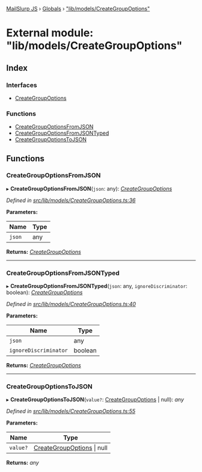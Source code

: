 [MailSlurp JS](../README.md) › [Globals](../globals.md) › ["lib/models/CreateGroupOptions"](_lib_models_creategroupoptions_.md)

# External module: "lib/models/CreateGroupOptions"

## Index

### Interfaces

* [CreateGroupOptions](../interfaces/_lib_models_creategroupoptions_.creategroupoptions.md)

### Functions

* [CreateGroupOptionsFromJSON](_lib_models_creategroupoptions_.md#creategroupoptionsfromjson)
* [CreateGroupOptionsFromJSONTyped](_lib_models_creategroupoptions_.md#creategroupoptionsfromjsontyped)
* [CreateGroupOptionsToJSON](_lib_models_creategroupoptions_.md#creategroupoptionstojson)

## Functions

###  CreateGroupOptionsFromJSON

▸ **CreateGroupOptionsFromJSON**(`json`: any): *[CreateGroupOptions](../interfaces/_lib_models_creategroupoptions_.creategroupoptions.md)*

*Defined in [src/lib/models/CreateGroupOptions.ts:36](https://github.com/mailslurp/mailslurp-client-ts-js/blob/fc9510a/src/lib/models/CreateGroupOptions.ts#L36)*

**Parameters:**

Name | Type |
------ | ------ |
`json` | any |

**Returns:** *[CreateGroupOptions](../interfaces/_lib_models_creategroupoptions_.creategroupoptions.md)*

___

###  CreateGroupOptionsFromJSONTyped

▸ **CreateGroupOptionsFromJSONTyped**(`json`: any, `ignoreDiscriminator`: boolean): *[CreateGroupOptions](../interfaces/_lib_models_creategroupoptions_.creategroupoptions.md)*

*Defined in [src/lib/models/CreateGroupOptions.ts:40](https://github.com/mailslurp/mailslurp-client-ts-js/blob/fc9510a/src/lib/models/CreateGroupOptions.ts#L40)*

**Parameters:**

Name | Type |
------ | ------ |
`json` | any |
`ignoreDiscriminator` | boolean |

**Returns:** *[CreateGroupOptions](../interfaces/_lib_models_creategroupoptions_.creategroupoptions.md)*

___

###  CreateGroupOptionsToJSON

▸ **CreateGroupOptionsToJSON**(`value?`: [CreateGroupOptions](../interfaces/_lib_models_creategroupoptions_.creategroupoptions.md) | null): *any*

*Defined in [src/lib/models/CreateGroupOptions.ts:55](https://github.com/mailslurp/mailslurp-client-ts-js/blob/fc9510a/src/lib/models/CreateGroupOptions.ts#L55)*

**Parameters:**

Name | Type |
------ | ------ |
`value?` | [CreateGroupOptions](../interfaces/_lib_models_creategroupoptions_.creategroupoptions.md) &#124; null |

**Returns:** *any*
